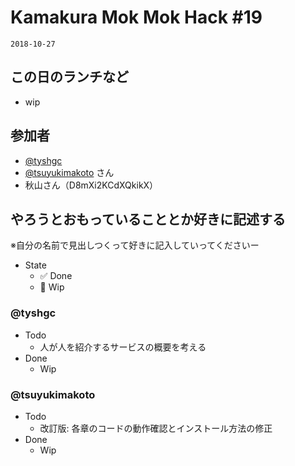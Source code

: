 # Kamakura Mok Mok Hack #19

`2018-10-27`

## この日のランチなど
- wip

## 参加者

- [@tyshgc](http://twitter.com/tyshgc)
- [@tsuyukimakoto](https://twitter.com/everes) さん
- 秋山さん（D8mXi2KCdXQkikX）

## やろうとおもっていることとか好きに記述する
※自分の名前で見出しつくって好きに記入していってくださいー

- State
  - ✅ Done
  - 🚧 Wip

### @tyshgc

- Todo
  - 人が人を紹介するサービスの概要を考える
- Done
  - Wip

### @tsuyukimakoto

- Todo
  - 改訂版: 各章のコードの動作確認とインストール方法の修正
- Done
  - Wip
